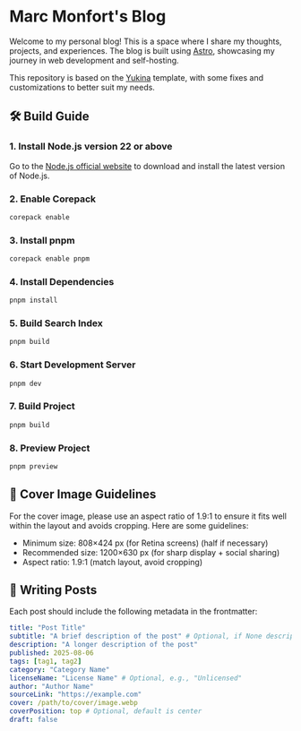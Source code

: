 # Marc Monfort's Blog

Welcome to my personal blog! This is a space where I share my thoughts, projects, and experiences. The blog is built using [Astro](https://astro.build/), showcasing my journey in web development and self-hosting.

This repository is based on the [Yukina](https://github.com/WhitePaper233/yukina) template, with some fixes and customizations to better suit my needs.

## 🛠️ Build Guide

### 1. Install Node.js version 22 or above

Go to the [Node.js official website](https://nodejs.org/) to download and install the latest version of Node.js.

### 2. Enable Corepack

```bash
corepack enable
```

### 3. Install pnpm

```bash
corepack enable pnpm
```

### 4. Install Dependencies

```bash
pnpm install
```

### 5. Build Search Index

```bash
pnpm build
```

### 6. Start Development Server

```bash
pnpm dev
```

### 7. Build Project

```bash
pnpm build
```

### 8. Preview Project

```bash
pnpm preview
```
## 📐 Cover Image Guidelines

For the cover image, please use an aspect ratio of 1.9:1 to ensure it fits well within the layout and avoids cropping. Here are some guidelines:

- Minimum size: 808×424 px (for Retina screens) (half if necessary)
- Recommended size: 1200×630 px (for sharp display + social sharing)
- Aspect ratio: 1.9:1 (match layout, avoid cropping)

## 📝 Writing Posts

Each post should include the following metadata in the frontmatter:

```yaml
title: "Post Title"
subtitle: "A brief description of the post" # Optional, if None description will be used
description: "A longer description of the post"
published: 2025-08-06
tags: [tag1, tag2]
category: "Category Name"
licenseName: "License Name" # Optional, e.g., "Unlicensed"
author: "Author Name"
sourceLink: "https://example.com"
cover: /path/to/cover/image.webp
coverPosition: top # Optional, default is center
draft: false
```

